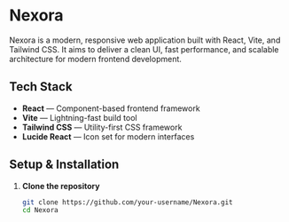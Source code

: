 # Nexora

Nexora is a modern, responsive web application built with React, Vite, and Tailwind CSS. It aims to deliver a clean UI, fast performance, and scalable architecture for modern frontend development.

## Tech Stack

- **React** — Component-based frontend framework
- **Vite** — Lightning-fast build tool
- **Tailwind CSS** — Utility-first CSS framework
- **Lucide React** — Icon set for modern interfaces



##  Setup & Installation

1. **Clone the repository**
   ```bash
   git clone https://github.com/your-username/Nexora.git
   cd Nexora
